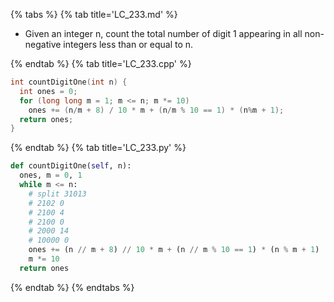 {% tabs %}
{% tab title='LC_233.md' %}

* Given an integer n, count the total number of digit 1 appearing in all non-negative integers less than or equal to n.

{% endtab %}
{% tab title='LC_233.cpp' %}

```cpp
int countDigitOne(int n) {
  int ones = 0;
  for (long long m = 1; m <= n; m *= 10)
    ones += (n/m + 8) / 10 * m + (n/m % 10 == 1) * (n%m + 1);
  return ones;
}
```

{% endtab %}
{% tab title='LC_233.py' %}

```py
def countDigitOne(self, n):
  ones, m = 0, 1
  while m <= n:
    # split 31013
    # 2102 0
    # 2100 4
    # 2100 0
    # 2000 14
    # 10000 0
    ones += (n // m + 8) // 10 * m + (n // m % 10 == 1) * (n % m + 1)
    m *= 10
  return ones
```

{% endtab %}
{% endtabs %}